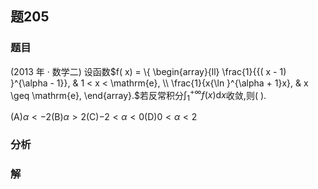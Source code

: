 ## 题205
### 题目
(2013 年 · 数学二) 设函数$f( x)  = \{  \begin{array}{ll} \frac{1}{{( x - 1) }^{\alpha  - 1}}, & 1 < x < \mathrm{e}, \\  \frac{1}{x{\ln }^{\alpha  + 1}x}, & x \geq  \mathrm{e}, \end{array}.$若反常积分${\int }_{1}^{+\infty }f( x) \mathrm{d}x$收敛,则( ).

(A)$\alpha  <  - 2$(B)$\alpha  > 2$(C)$- 2 < \alpha  < 0$(D)$0 < \alpha  < 2$
### 分析

### 解